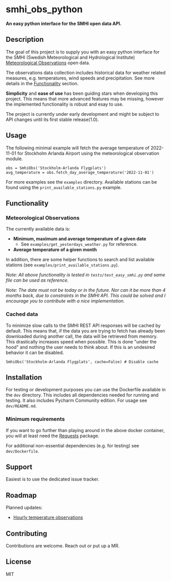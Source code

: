# smhi_obs_python
**An easy python interface for the SMHI open data API.**

## Description
The goal of this project is to supply you with an easy python interface for the 
SMHI (Swedish Meteorological and Hydrological Institute) 
[Meteorological Observations](https://opendata.smhi.se/apidocs/metobs/index.html) open data.

The observations data collection includes historical data for weather related measures, e.g. temperatures, 
wind speeds and precipitation. See more details in the [Functionality](#functionality) section.

**Simplicity** and **ease of use** has been guiding stars when developing this project. This means that 
more advanced features may be missing, however the implemented functionality is robust and esay to use.

The project is currently under early development and might be subject to API changes until its first stable 
release(1.0).

## Usage
The following minimal example will fetch the average temperature of 2022-11-01 for Stockholm Arlanda Airport 
using the meteorological observation module.
```
obs = SmhiObs('Stockholm-Arlanda Flygplats')
avg_temperature = obs.fetch_day_average_temperature('2022-11-01')
```
For more examples see the `examples` directory. Available stations can be found using the 
`print_available_stations.py` example.

## Functionality
### Meteorological Observations
The currently available data is:
* **Minimum, maximum and average temperature of a given date**
  * See `examples/get_yesterdays_weather.py` for reference.
* **Average temperature of a given month**

In addition, there are some helper functions to search and list available stations 
(see `examples/print_available_stations.py`).

*Note: All above functionality is tested in `tests/test_easy_smhi.py` and same file can be used as reference.*

*Note: The date must not be today or in the future. 
    Nor can it be more than 4 months back, due to constraints in the SMHI API. This could be solved and I 
    encourage you to contribute with a nice implementation.*

### Cached data
To minimize slow calls to the SMHI REST API responses will be cached by default. This means that, if the data you are 
trying to fetch has already been downloaded during another call, the data will be retrieved from memory. This 
drastically increases speed when possible. This is done "under the hood" and nothing the user needs to think about. If 
this is an undesired behavior it can be disabled.
```
SmhiObs('Stockholm-Arlanda Flygplats', cache=False) # Disable cache
```

## Installation
For testing or development purposes you can use the Dockerfile available in the `dev` directory. This includes all 
dependencies needed for running and testing. It also includes Pycharm Community edition. For usage see `dev/README.md`.

### Minimum requirements
If you want to go further than playing around in the above docker container, you will at least need the 
[Requests](https://pypi.org/project/requests/) package. 

For additional non-essential dependencies (e.g. for testing) see `dev/Dockerfile`.

## Support
Easiest is to use the dedicated issue tracker.

## Roadmap
Planned updates:
* [Hourly temperature observations](https://opendata.smhi.se/apidocs/metfcst/index.html)

## Contributing
Contributions are welcome. Reach out or put up a MR. 

## License
MIT
